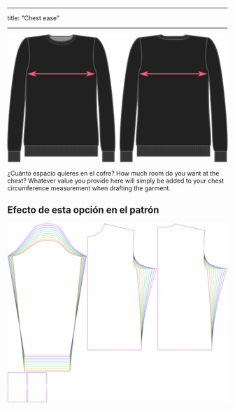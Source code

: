 - - -
title: "Chest ease"
- - -

![Holgura de pecho](chestease.svg)

¿Cuánto espacio quieres en el cofre? How much room do you want at the chest? Whatever value you provide here will simply be added to your chest circumference measurement when drafting the garment.

## Efecto de esta opción en el patrón

![Esta imagen muestra el efecto de esta opción superponiendo varias variantes que tienen un valor diferente para esta opción](sven_chestease_sample.svg "Efecto de esta opción en el patrón")
